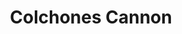 ---
title: "Colchones Cannon"
url: /ciudad-autonoma-de-buenos-aires/colchones-cannon-catamarca/
shop: cama
---